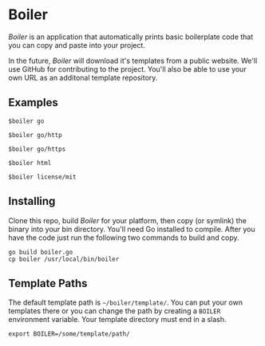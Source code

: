 # Boiler

_Boiler_ is an application that automatically prints basic boilerplate code that you can copy and paste into your project.

In the future, _Boiler_ will download it's templates from a public website. We'll use GitHub for contributing to the project. You'll also be able to use your own URL as an additonal template repository.


## Examples

```
$boiler go

$boiler go/http

$boiler go/https

$boiler html

$boiler license/mit
```


## Installing

Clone this repo, build _Boiler_ for your platform, then copy (or symlink) the binary into your bin directory. You'll need Go installed to compile. After you have the code just run the following two commands to build and copy.

```
go build boiler.go
cp boiler /usr/local/bin/boiler
```


## Template Paths

The default template path is `~/boiler/template/`. You can put your own templates there or you can change the path by creating a `BOILER` environment variable. Your template directory must end in a slash.

```
export BOILER=/some/template/path/
```
